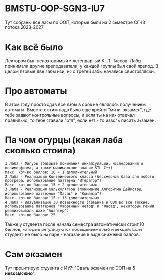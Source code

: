 # BMSTU-OOP-SGN3-IU7
Тут собраны все лабы по ООП, которые были на 2 семестре СГН3 потока 2023-2027

# Как всё было
Лектором был неповторимый и легендарный К. Л. Тассов. 
Лабы принимали другие преподаватели, у каждой группы был свой препод.
В целом первые две лабы изи, но с третей лабы начались свистопляски.

# Про автоматы
В этом году просто сдав все лабы в срок не являлось получением автомата.
Вместе с этим надо было еще пройти "мини-экзамен", где тебе задают контрольные вопросы, и если ты на них отвечал правильно, то тебе ставили "отл", если нет - то изволь писать экзамен.

# Па чом огурцы (какая лаба сколько стоила)

    1 Лаба - Фигуры (базоыве понимания инкапсуляции, наследования и полиморфизма, а также минимальное знание STL C++)
    Макс. кол-во баллов: 10 + 1 дополнительный
    2 Лаба - Реализация Контейнерного класса (бессмерная база для любого прогрера, использование паттерна "Итератор")
    Макс. кол-во баллов: 15 + 2 дополнительных
    3 Лаба - Реализация Калькулятора (понимание Алгоритма Дейкстры, использование паттернов "Фасад" и "Команда")
    Макс. кол-во баллов: 15 + 13 дополнительных
    4 Лаба - Визуализация 3D поверхности (графика и ООП во все тяжкие, использование паттернов "Фабричный метод" и "Фасад", некоторые гении реализовывали даже "Адаптер")
    Макс. кол-во баллов: 25

Также у студента после начала семестра автоматически стоит 10 баллов, которые регулируются посещениями лаб и лекций. 
Если студента не было на паре - наказание в виде снижения баллов.

# Сам экзамен
Тут процитирую стдуента с ИУ7: "Сдать экзамен по ООП на 5 **невозможно**".
